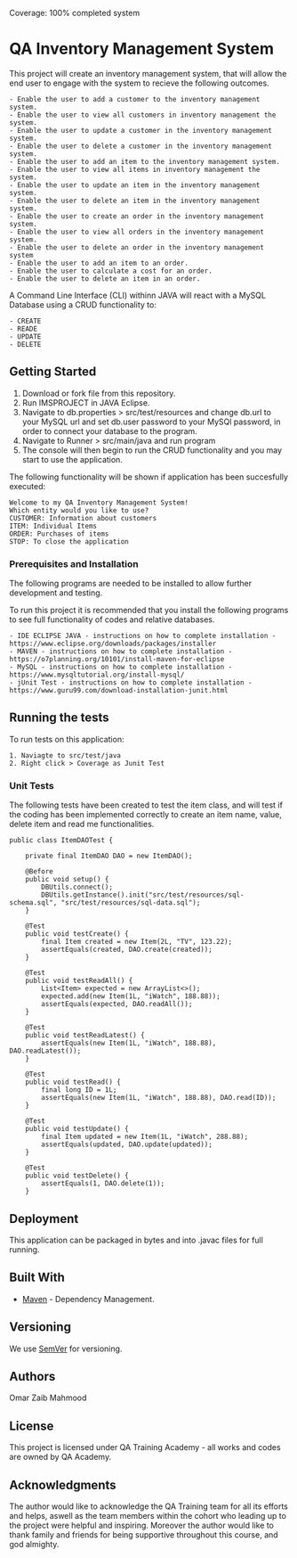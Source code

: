 Coverage: 100% completed system
# QA Inventory Management System

This project will create an inventory management system, that will allow the end user to engage with the system to recieve the following outcomes.

```
- Enable the user to add a customer to the inventory management system.
- Enable the user to view all customers in inventory management the system.
- Enable the user to update a customer in the inventory management system.
- Enable the user to delete a customer in the inventory management system.
- Enable the user to add an item to the inventory management system.
- Enable the user to view all items in inventory management the system.
- Enable the user to update an item in the inventory management system.
- Enable the user to delete an item in the inventory management system.
- Enable the user to create an order in the inventory management system.
- Enable the user to view all orders in the inventory management system.
- Enable the user to delete an order in the inventory management system
- Enable the user to add an item to an order.
- Enable the user to calculate a cost for an order.
- Enable the user to delete an item in an order.
```

A Command Line Interface (CLI) withinn JAVA will react with a MySQL Database using a CRUD functionality to:

```
- CREATE
- READE
- UPDATE
- DELETE
```

## Getting Started

1. Download or fork file from this repository.
2. Run IMSPROJECT in JAVA Eclipse.
3. Navigate to db.properties > src/test/resources and change db.url to your MySQL url and set db.user password to your MySQl password, in order to connect your database to the program.
4. Navigate to Runner > src/main/java and run program
5. The console will then begin to run the CRUD functionality and you may start to use the application.

The following functionality will be shown if application has been succesfully executed:

```
Welcome to my QA Inventory Management System!
Which entity would you like to use?
CUSTOMER: Information about customers
ITEM: Individual Items
ORDER: Purchases of items
STOP: To close the application
```

### Prerequisites and Installation

The following programs are needed to be installed to allow further development and testing.

To run this project it is recommended that you install the following programs to see full functionality of codes and relative databases.

```
- IDE ECLIPSE JAVA - instructions on how to complete installation - https://www.eclipse.org/downloads/packages/installer
- MAVEN - instructions on how to complete installation - https://o7planning.org/10101/install-maven-for-eclipse
- MySQL - instructions on how to complete installation - https://www.mysqltutorial.org/install-mysql/
- jUnit Test - instructions on how to complete installation - https://www.guru99.com/download-installation-junit.html
```

## Running the tests

To run tests on this application:

```
1. Naviagte to src/test/java 
2. Right click > Coverage as Junit Test
```

### Unit Tests 

The following tests have been created to test the item class, and will test if the coding has been implemented correctly to create an item name, value, delete item and read me functionalities.

```
public class ItemDAOTest {

	private final ItemDAO DAO = new ItemDAO();

	@Before
	public void setup() {
		DBUtils.connect();
		DBUtils.getInstance().init("src/test/resources/sql-schema.sql", "src/test/resources/sql-data.sql");
	}

	@Test
	public void testCreate() {
		final Item created = new Item(2L, "TV", 123.22);
		assertEquals(created, DAO.create(created));
	}

	@Test
	public void testReadAll() {
		List<Item> expected = new ArrayList<>();
		expected.add(new Item(1L, "iWatch", 188.88));
		assertEquals(expected, DAO.readAll());
	}

	@Test
	public void testReadLatest() {
		assertEquals(new Item(1L, "iWatch", 188.88), DAO.readLatest());
	}

	@Test
	public void testRead() {
		final long ID = 1L;
		assertEquals(new Item(1L, "iWatch", 188.88), DAO.read(ID));
	}

	@Test
	public void testUpdate() {
		final Item updated = new Item(1L, "iWatch", 288.88);
		assertEquals(updated, DAO.update(updated));
	}

	@Test
	public void testDelete() {
		assertEquals(1, DAO.delete(1));
	}
```


## Deployment

This application can be packaged in bytes and into .javac files for full running.

## Built With

* [Maven](https://maven.apache.org/) - Dependency Management.

## Versioning

We use [SemVer](http://semver.org/) for versioning.

## Authors

Omar Zaib Mahmood

## License

This project is licensed under QA Training Academy - all works and codes are owned by QA Academy.

## Acknowledgments

The author would like to acknowledge the QA Training team for all its efforts and helps, aswell as the team members within the cohort who leading up to the project were helpful and inspiring. Moreover the author would like to thank family and friends for being supportive throughout this course, and god almighty.
